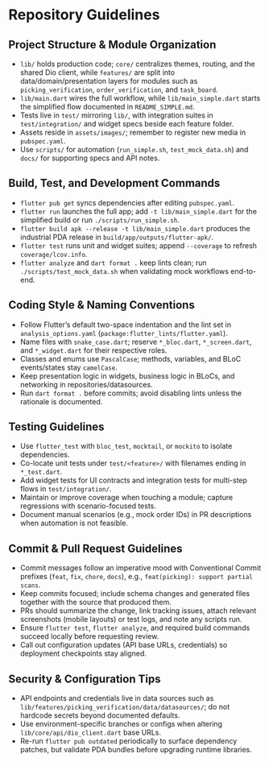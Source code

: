 # Repository Guidelines

## Project Structure & Module Organization
- `lib/` holds production code; `core/` centralizes themes, routing, and the shared Dio client, while `features/` are split into data/domain/presentation layers for modules such as `picking_verification`, `order_verification`, and `task_board`.
- `lib/main.dart` wires the full workflow, while `lib/main_simple.dart` starts the simplified flow documented in `README_SIMPLE.md`.
- Tests live in `test/` mirroring `lib/`, with integration suites in `test/integration/` and widget specs beside each feature folder.
- Assets reside in `assets/images/`; remember to register new media in `pubspec.yaml`.
- Use `scripts/` for automation (`run_simple.sh`, `test_mock_data.sh`) and `docs/` for supporting specs and API notes.

## Build, Test, and Development Commands
- `flutter pub get` syncs dependencies after editing `pubspec.yaml`.
- `flutter run` launches the full app; add `-t lib/main_simple.dart` for the simplified build or run `./scripts/run_simple.sh`.
- `flutter build apk --release -t lib/main_simple.dart` produces the industrial PDA release in `build/app/outputs/flutter-apk/`.
- `flutter test` runs unit and widget suites; append `--coverage` to refresh `coverage/lcov.info`.
- `flutter analyze` and `dart format .` keep lints clean; run `./scripts/test_mock_data.sh` when validating mock workflows end-to-end.

## Coding Style & Naming Conventions
- Follow Flutter’s default two-space indentation and the lint set in `analysis_options.yaml` (`package:flutter_lints/flutter.yaml`).
- Name files with `snake_case.dart`; reserve `*_bloc.dart`, `*_screen.dart`, and `*_widget.dart` for their respective roles.
- Classes and enums use `PascalCase`; methods, variables, and BLoC events/states stay `camelCase`.
- Keep presentation logic in widgets, business logic in BLoCs, and networking in repositories/datasources.
- Run `dart format .` before commits; avoid disabling lints unless the rationale is documented.

## Testing Guidelines
- Use `flutter_test` with `bloc_test`, `mocktail`, or `mockito` to isolate dependencies.
- Co-locate unit tests under `test/<feature>/` with filenames ending in `*_test.dart`.
- Add widget tests for UI contracts and integration tests for multi-step flows in `test/integration/`.
- Maintain or improve coverage when touching a module; capture regressions with scenario-focused tests.
- Document manual scenarios (e.g., mock order IDs) in PR descriptions when automation is not feasible.

## Commit & Pull Request Guidelines
- Commit messages follow an imperative mood with Conventional Commit prefixes (`feat`, `fix`, `chore`, `docs`), e.g., `feat(picking): support partial scans`.
- Keep commits focused; include schema changes and generated files together with the source that produced them.
- PRs should summarize the change, link tracking issues, attach relevant screenshots (mobile layouts) or test logs, and note any scripts run.
- Ensure `flutter test`, `flutter analyze`, and required build commands succeed locally before requesting review.
- Call out configuration updates (API base URLs, credentials) so deployment checkpoints stay aligned.

## Security & Configuration Tips
- API endpoints and credentials live in data sources such as `lib/features/picking_verification/data/datasources/`; do not hardcode secrets beyond documented defaults.
- Use environment-specific branches or configs when altering `lib/core/api/dio_client.dart` base URLs.
- Re-run `flutter pub outdated` periodically to surface dependency patches, but validate PDA bundles before upgrading runtime libraries.
